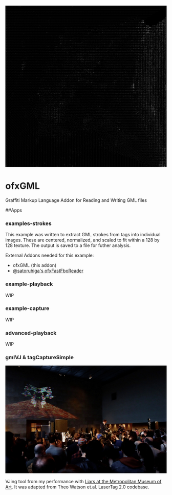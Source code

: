 ![TSNE Grid of 100000 GML Strokes](art/tsne_grid_gml.png)

# ofxGML
Graffiti Markup Language Addon for Reading and Writing GML files  

##Apps

### examples-strokes

This example was written to extract GML strokes from tags into individual images.  These are centered, normalized, and scaled to fit within a 128 by 128 texture.  The output is saved to a file for futher analysis.

External Addons needed for this example:
- ofxGML (this addon)
- [@satoruhiga's ofxFastFboReader](https://github.com/satoruhiga/ofxFastFboReader)

### example-playback

WIP

### example-capture

WIP

### advanced-playback

WIP

### gmlVJ & tagCaptureSimple

![Liars@theMet](art/Liars@theMet-46.jpg)

VJing tool from my performance with [Liars at the Metropolitan Museum of Art](http://makeitdoathing.com/index.php/2013---liars-/).  It was adapted from Theo Watson et.al. LaserTag 2.0 codebase. 

